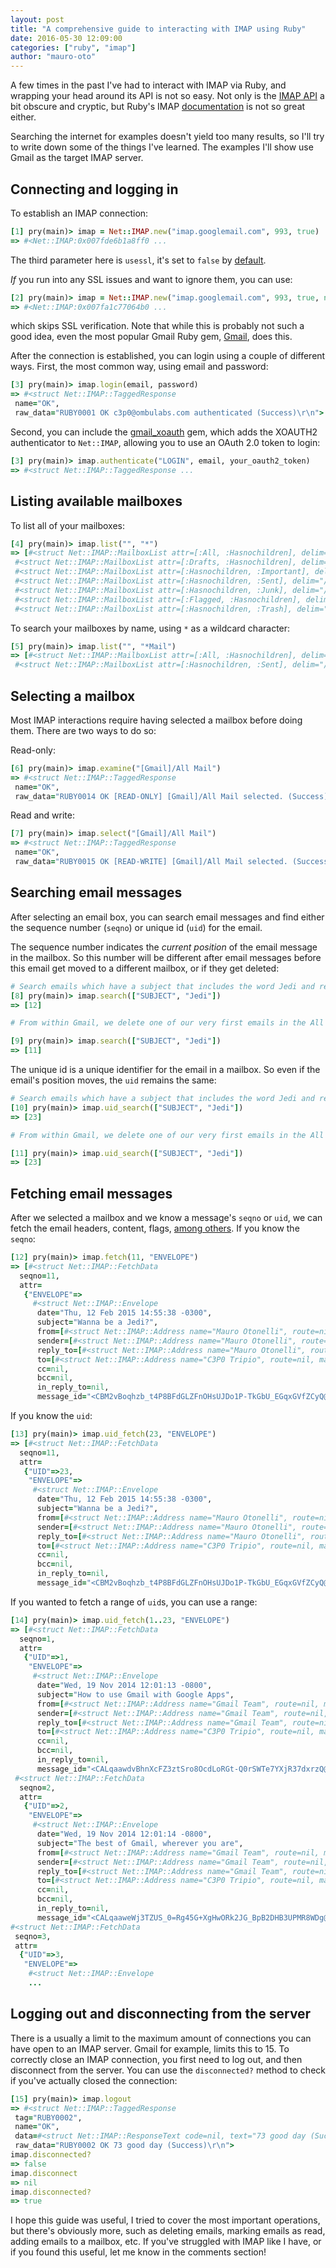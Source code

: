 ```yaml
---
layout: post
title: "A comprehensive guide to interacting with IMAP using Ruby"
date: 2016-05-30 12:09:00
categories: ["ruby", "imap"]
author: "mauro-oto"
---
```


A few times in the past I've had to interact with IMAP via Ruby, and wrapping
your head around its API is not so easy. Not only is the [IMAP API](https://tools.ietf.org/html/rfc3501)
a bit obscure and cryptic, but Ruby's IMAP [documentation](http://ruby-doc.org/stdlib-2.2.3/libdoc/net/imap/rdoc/Net/IMAP.html)
is not so great either.

Searching the internet for examples doesn't yield too many results, so I'll try
to write down some of the things I've learned. The examples I'll show use
Gmail as the target IMAP server.

<!--more-->

## Connecting and logging in

To establish an IMAP connection:

```ruby
[1] pry(main)> imap = Net::IMAP.new("imap.googlemail.com", 993, true)
=> #<Net::IMAP:0x007fde6b1a8ff0 ...
```

The third parameter here is `usessl`, it's set to `false` by
[default](https://github.com/ruby/ruby/blob/trunk/lib/net/imap.rb#L1065).

_If_ you run into any SSL issues and want to ignore them, you can use:

```ruby
[2] pry(main)> imap = Net::IMAP.new("imap.googlemail.com", 993, true, nil, false)
=> #<Net::IMAP:0x007fa1c77064b0 ...
```

which skips SSL verification. Note that while this is probably not such a good
idea, even the most popular Gmail Ruby gem,
[Gmail](https://github.com/gmailgem/gmail/blob/353ddcc8cc0c5b57ad1d3a412f11365ccc12b7d6/lib/gmail/client/base.rb#L26),
does this.

After the connection is established, you can login using a couple of different
ways. First, the most common way, using email and password:

```ruby
[3] pry(main)> imap.login(email, password)
=> #<struct Net::IMAP::TaggedResponse
 name="OK",
 raw_data="RUBY0001 OK c3p0@ombulabs.com authenticated (Success)\r\n">
```

Second, you can include the [gmail_xoauth](https://github.com/nfo/gmail_xoauth)
gem, which adds the XOAUTH2 authenticator to `Net::IMAP`, allowing you to use an
OAuth 2.0 token to login:

```ruby
[3] pry(main)> imap.authenticate("LOGIN", email, your_oauth2_token)
=> #<struct Net::IMAP::TaggedResponse ...
```

## Listing available mailboxes

To list all of your mailboxes:

```ruby
[4] pry(main)> imap.list("", "*")
=> [#<struct Net::IMAP::MailboxList attr=[:All, :Hasnochildren], delim="/", name="[Gmail]/All Mail">,
 #<struct Net::IMAP::MailboxList attr=[:Drafts, :Hasnochildren], delim="/", name="[Gmail]/Drafts">,
 #<struct Net::IMAP::MailboxList attr=[:Hasnochildren, :Important], delim="/", name="[Gmail]/Important">,
 #<struct Net::IMAP::MailboxList attr=[:Hasnochildren, :Sent], delim="/", name="[Gmail]/Sent Mail">,
 #<struct Net::IMAP::MailboxList attr=[:Hasnochildren, :Junk], delim="/", name="[Gmail]/Spam">,
 #<struct Net::IMAP::MailboxList attr=[:Flagged, :Hasnochildren], delim="/", name="[Gmail]/Starred">,
 #<struct Net::IMAP::MailboxList attr=[:Hasnochildren, :Trash], delim="/", name="[Gmail]/Trash">]
```

To search your mailboxes by name, using `*` as a wildcard character:

```ruby
[5] pry(main)> imap.list("", "*Mail")
=> [#<struct Net::IMAP::MailboxList attr=[:All, :Hasnochildren], delim="/", name="[Gmail]/All Mail">,
 #<struct Net::IMAP::MailboxList attr=[:Hasnochildren, :Sent], delim="/", name="[Gmail]/Sent Mail">]
```

## Selecting a mailbox

Most IMAP interactions require having selected a mailbox before doing them.
There are two ways to do so:

Read-only:

```ruby
[6] pry(main)> imap.examine("[Gmail]/All Mail")
=> #<struct Net::IMAP::TaggedResponse
 name="OK",
 raw_data="RUBY0014 OK [READ-ONLY] [Gmail]/All Mail selected. (Success)\r\n">
```

Read and write:

```ruby
[7] pry(main)> imap.select("[Gmail]/All Mail")
=> #<struct Net::IMAP::TaggedResponse
 name="OK",
 raw_data="RUBY0015 OK [READ-WRITE] [Gmail]/All Mail selected. (Success)\r\n">
```

## Searching email messages

After selecting an email box, you can search email messages and find either
the sequence number (`seqno`) or unique id (`uid`) for the email.

The sequence number indicates the *current position* of the email message in the
mailbox. So this number will be different after email messages before this email
get moved to a different mailbox, or if they get deleted:

```ruby
# Search emails which have a subject that includes the word Jedi and return the sequence number.
[8] pry(main)> imap.search(["SUBJECT", "Jedi"])
=> [12]

# From within Gmail, we delete one of our very first emails in the All Mail box and then make the same search we did before.

[9] pry(main)> imap.search(["SUBJECT", "Jedi"])
=> [11]
```

The unique id is a unique identifier for the email in a mailbox. So even if the
email's position moves, the `uid` remains the same:

```ruby
# Search emails which have a subject that includes the word Jedi and return the unique id.
[10] pry(main)> imap.uid_search(["SUBJECT", "Jedi"])
=> [23]

# From within Gmail, we delete one of our very first emails in the All Mail box and then make the same search we did before.

[11] pry(main)> imap.uid_search(["SUBJECT", "Jedi"])
=> [23]
```

## Fetching email messages

After we selected a mailbox and we know a message's `seqno` or `uid`, we can
fetch the email headers, content, flags, [among others](https://tools.ietf.org/html/rfc3501#page-57).
If you know the `seqno`:

```ruby
[12] pry(main)> imap.fetch(11, "ENVELOPE")
=> [#<struct Net::IMAP::FetchData
  seqno=11,
  attr=
   {"ENVELOPE"=>
     #<struct Net::IMAP::Envelope
      date="Thu, 12 Feb 2015 14:55:38 -0300",
      subject="Wanna be a Jedi?",
      from=[#<struct Net::IMAP::Address name="Mauro Otonelli", route=nil, mailbox="mauro", host="ombulabs.com">],
      sender=[#<struct Net::IMAP::Address name="Mauro Otonelli", route=nil, mailbox="mauro", host="ombulabs.com">],
      reply_to=[#<struct Net::IMAP::Address name="Mauro Otonelli", route=nil, mailbox="mauro", host="ombulabs.com">],
      to=[#<struct Net::IMAP::Address name="C3P0 Tripio", route=nil, mailbox="c3p0", host="ombulabs.com">],
      cc=nil,
      bcc=nil,
      in_reply_to=nil,
      message_id="<CBM2vBoqhzb_t4P8BFdGLZFnOHsUJDo1P-TkGbU_EGqxGVfZCyQ@mail.gmail.com>">}>]
```

If you know the `uid`:

```ruby
[13] pry(main)> imap.uid_fetch(23, "ENVELOPE")
=> [#<struct Net::IMAP::FetchData
  seqno=11,
  attr=
   {"UID"=>23,
    "ENVELOPE"=>
     #<struct Net::IMAP::Envelope
      date="Thu, 12 Feb 2015 14:55:38 -0300",
      subject="Wanna be a Jedi?",
      from=[#<struct Net::IMAP::Address name="Mauro Otonelli", route=nil, mailbox="mauro", host="ombulabs.com">],
      sender=[#<struct Net::IMAP::Address name="Mauro Otonelli", route=nil, mailbox="mauro", host="ombulabs.com">],
      reply_to=[#<struct Net::IMAP::Address name="Mauro Otonelli", route=nil, mailbox="mauro", host="ombulabs.com">],
      to=[#<struct Net::IMAP::Address name="C3P0 Tripio", route=nil, mailbox="c3p0", host="ombulabs.com">],
      cc=nil,
      bcc=nil,
      in_reply_to=nil,
      message_id="<CBM2vBoqhzb_t4P8BFdGLZFnOHsUJDo1P-TkGbU_EGqxGVfZCyQ@mail.gmail.com>">}>]
```

If you wanted to fetch a range of `uid`s, you can use a range:

```ruby
[14] pry(main)> imap.uid_fetch(1..23, "ENVELOPE")
=> [#<struct Net::IMAP::FetchData
  seqno=1,
  attr=
   {"UID"=>1,
    "ENVELOPE"=>
     #<struct Net::IMAP::Envelope
      date="Wed, 19 Nov 2014 12:01:13 -0800",
      subject="How to use Gmail with Google Apps",
      from=[#<struct Net::IMAP::Address name="Gmail Team", route=nil, mailbox="mail-noreply", host="google.com">],
      sender=[#<struct Net::IMAP::Address name="Gmail Team", route=nil, mailbox="mail-noreply", host="google.com">],
      reply_to=[#<struct Net::IMAP::Address name="Gmail Team", route=nil, mailbox="mail-noreply", host="google.com">],
      to=[#<struct Net::IMAP::Address name="C3P0 Tripio", route=nil, mailbox="c3p0", host="ombulabs.com">],
      cc=nil,
      bcc=nil,
      in_reply_to=nil,
      message_id="<CALqaawdvBhnXcFZ3ztSro8OcdLoRGt-Q0rSWTe7YXjR37dxrzQ@mail.gmail.com>">}>,
 #<struct Net::IMAP::FetchData
  seqno=2,
  attr=
   {"UID"=>2,
    "ENVELOPE"=>
     #<struct Net::IMAP::Envelope
      date="Wed, 19 Nov 2014 12:01:14 -0800",
      subject="The best of Gmail, wherever you are",
      from=[#<struct Net::IMAP::Address name="Gmail Team", route=nil, mailbox="mail-noreply", host="google.com">],
      sender=[#<struct Net::IMAP::Address name="Gmail Team", route=nil, mailbox="mail-noreply", host="google.com">],
      reply_to=[#<struct Net::IMAP::Address name="Gmail Team", route=nil, mailbox="mail-noreply", host="google.com">],
      to=[#<struct Net::IMAP::Address name="C3P0 Tripio", route=nil, mailbox="c3p0", host="ombulabs.com">],
      cc=nil,
      bcc=nil,
      in_reply_to=nil,
      message_id="<CALqaaweWj3TZUS_0=Rg45G+XgHwORk2JG_BpB2DHB3UPMR8WDg@mail.gmail.com>">}>,
#<struct Net::IMAP::FetchData
 seqno=3,
 attr=
  {"UID"=>3,
   "ENVELOPE"=>
    #<struct Net::IMAP::Envelope
    ...
```

## Logging out and disconnecting from the server

There is a usually a limit to the maximum amount of connections you can have
open to an IMAP server. Gmail for example, limits this to 15.
To correctly close an IMAP connection, you first need to log out, and then
disconnect from the server. You can use the `disconnected?` method to check
if you've actually closed the connection:

```ruby
[15] pry(main)> imap.logout
=> #<struct Net::IMAP::TaggedResponse
 tag="RUBY0002",
 name="OK",
 data=#<struct Net::IMAP::ResponseText code=nil, text="73 good day (Success)">,
 raw_data="RUBY0002 OK 73 good day (Success)\r\n">
imap.disconnected?
=> false
imap.disconnect
=> nil
imap.disconnected?
=> true
```

I hope this guide was useful, I tried to cover the most important operations,
but there's obviously more, such as deleting emails, marking emails as read,
adding emails to a mailbox, etc. If you've struggled with IMAP like I have, or
if you found this useful, let me know in the comments section!
